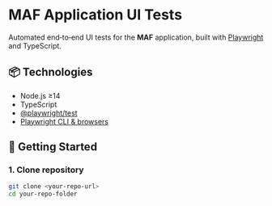 # MAF Application UI Tests

Automated end‑to‑end UI tests for the **MAF** application, built with [Playwright](https://playwright.dev/) and TypeScript.

## 📦 Technologies

- Node.js ≥14
- TypeScript
- [@playwright/test](https://www.npmjs.com/package/@playwright/test)
- [Playwright CLI & browsers](https://playwright.dev/docs/installation)

## 🚀 Getting Started

### 1. Clone repository

```bash
git clone <your-repo-url>
cd your-repo-folder
